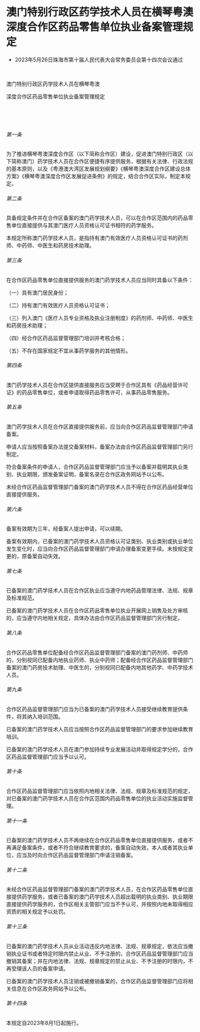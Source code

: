 # 澳门特别行政区药学技术人员在横琴粤澳深度合作区药品零售单位执业备案管理规定

- 2023年5月26日珠海市第十届人民代表大会常务委员会第十四次会议通过

<!-- INFO END -->

​

澳门特别行政区药学技术人员在横琴粤澳

深度合作区药品零售单位执业备案管理规定

​

​

###### 第一条

为了推进横琴粤澳深度合作区（以下简称合作区）建设，促进澳门特别行政区（以下简称澳门）药学技术人员在合作区便捷有序提供服务，根据有关法律、行政法规的基本原则，以及《粤港澳大湾区发展规划纲要》《横琴粤澳深度合作区建设总体方案》《横琴粤澳深度合作区发展促进条例》的规定，结合合作区实际，制定本规定。

###### 第二条

具备规定条件并在合作区备案的澳门药学技术人员，可以在合作区范围内的药品零售单位直接提供与其澳门医疗人员资格认可证书相符的药学服务。

本规定所称澳门药学技术人员，是指持有澳门有效医疗人员资格认可证书的药剂师、中药师、中医生和药房技术助理。

###### 第三条

在合作区药品零售单位直接提供服务的澳门药学技术人员应当同时具备以下条件：

（一）具有澳门居民身份；

（二）持有澳门有效医疗人员资格认可证书；

（三）列入澳门《医疗人员专业资格及执业注册制度》的药剂师、中药师、中医生和药房技术助理；

（四）经合作区药品监督管理部门培训并考核合格；

（五）不存在国家规定不宜从事药学服务的其他情形。

###### 第四条

澳门药学技术人员在合作区提供直接服务应当受聘于合作区具有《药品经营许可证》的药品零售单位，或者申请取得药品零售许可，从事药品零售服务。

###### 第五条

澳门药学技术人员在合作区直接提供服务前，应当向合作区药品监督管理部门申请备案。

申请人应当按照备案办法提交备案材料，备案办法由合作区药品监督管理部门另行制定。

符合备案条件的申请人，合作区药品监督管理部门应当予以备案并载明其执业类别、执业期限，颁发备案证明，备案名录在合作区政务网站予以公布。

未经合作区药品监督管理部门备案的澳门药学技术人员不得在合作区药品经营单位直接提供服务。

###### 第六条

备案有效期为三年，经备案人提出申请，可以续期。

备案有效期内，已备案的澳门药学技术人员资格认可证类别、执业类别或执业单位发生变化时，应当向合作区药品监督管理部门申请办理备案变更手续。未按规定变更的，原备案自动失效。

###### 第七条

已备案的澳门药学技术人员在合作区执业应当遵守内地药品管理法律、法规、规章及标准规范。

已备案的澳门药学技术人员在合作区药品零售单位执业开展网上销售及处方审核的，应当遵守内地相关规定，具体办法由合作区药品监督管理部门另行制定。

###### 第八条

合作区药品零售单位配备经合作区药品监督管理部门备案的澳门药剂师、中药师的，分别视同已配备内地执业药师、执业中药师；配备经合作区药品监督管理部门备案的澳门药房技术助理、中医生的，分别视同已配备内地其他药学、中药学技术人员。

###### 第九条

合作区药品监督管理部门应当为已备案的澳门药学技术人员接受继续教育提供条件，将其纳入培训范围。

已备案的澳门药学技术人员应当按照合作区药品监督管理部门的要求参加继续教育培训。

已备案的澳门药学技术人员在澳门参加持续专业发展活动并取得规定学分的，合作区药品监督管理部门应当予以认可。

###### 第十条

合作区药品监督管理部门应当依照内地相关法律、法规、规章及标准规范的规定，对已备案的澳门药学技术人员在合作区范围内药品零售单位的执业活动实施监督管理。

###### 第十一条

已备案的澳门药学技术人员不再继续在合作区药品零售单位直接提供服务，或者不再满足备案条件，或者不符合继续教育要求的，备案自动失效，本人或者其执业单位，应当及时向合作区药品监督管理部门申请注销备案。

###### 第十二条

未经合作区药品监督管理部门备案的澳门药学技术人员，在合作区药品零售单位直接提供药学服务，或者已备案的澳门药学技术人员超出载明的执业类别、执业期限直接提供药学服务的，合作区相关主管部门应当不予认可，并按照内地未取得相应资质的相关规定予以处罚。

###### 第十三条

已备案的澳门药学技术人员从业活动违反内地法律、法规、规章规定，依法应当撤销执业证书或者特定时限内禁止从业、不予注册的，合作区药品监督管理部门应当撤销其备案；并在内地法律、法规、规章规定的禁止从业、不予注册的时限内，不再受理该人员的备案申请。

已备案的澳门药学技术人员注销或被撤销备案的，合作区药品监督管理部门应将相关信息在合作区政务网站予以公布。

###### 第十四条

本规定自2023年8月1日起施行。
